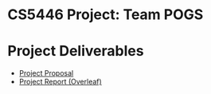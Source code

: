 # CS5446 Project: Team POGS

# Project Deliverables
- [Project Proposal](https://docs.google.com/document/d/1zx9FdirDuY6j6C4T73QIFsjc4N4QJKZsClZLdydA1f8/edit?usp=sharing)
- [Project Report (Overleaf)](https://www.overleaf.com/9383958245xjwhqjscbkht)